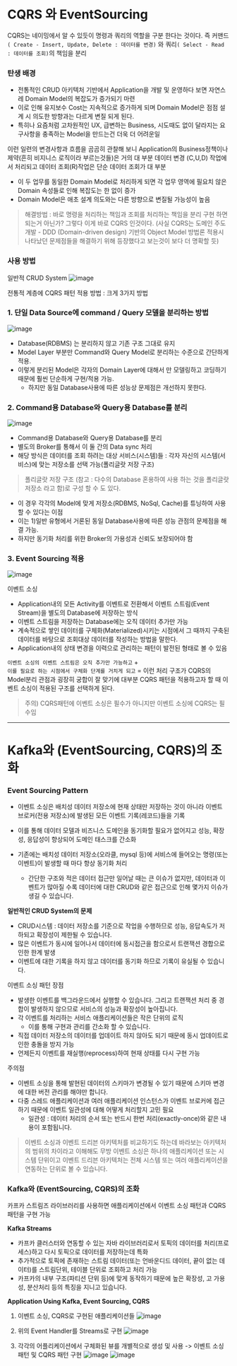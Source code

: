 # CQRS 와 EventSourcing

CQRS는 네이밍에서 알 수 있듯이 명령과 쿼리의 역할을 구분 한다는 것이다. 
즉 커맨드`( Create - Insert, Update, Delete : 데이터를 변경)` 와 쿼리`( Select - Read : 데이터를 조회)`의 책임을 분리

### 탄생 배경
- 전통적인 CRUD 아키텍처 기반에서 Application을 개발 및 운영하다 보면 자연스레 Domain Model의 복잡도가 증가되기 마련
- 이로 인해 유지보수 Cost는 지속적으로 증가하게 되며 Domain Model은 점점 설계 시 의도한 방향과는 다르게 변질 되게 된다. 
- 특히나 요즘처럼 고차원적인 UX, 급변하는 Business, 시도때도 없이 달라지는 요구사항을 충족하는 Model을 만드는건 더욱 더 어려운일


이런 일련의 변경사항과 흐름을 곰곰히 관찰해 보니 Application의 Business정책이나 제약(흔히 비지니스 로직이라 부르는것들)은 거의 대 부분 데이터 변경 (C,U,D) 작업에서 처리되고 데이터 조회(R)작업은 단순 데이터 조회가 대 부분
- 이 두 업무를 동일한 Domain Model로 처리하게 되면 각 업무 영역에 필요치 않은 Domain 속성들로 인해 복잡도는 한 없이 증가
-  Domain Model은 애초 설계 의도와는 다른 방향으로 변질될 가능성이 높음 

> 해결방법 : 바로 명령을 처리하는 책임과 조회를 처리하는 책임을 분리 구현 하면 되는거 아닌가? 그렇다 이게 바로 CQRS 인것이다.
> (사실 CQRS는 도메인 주도 개발 - DDD (Domain-driven design) 기반의 Object Model 방법론 적용시 나타났던 문제점들을 해결하기 위해 등장했다고 보는것이 보다 더 명확할 듯)

### 사용 방법

일반적 CRUD System 
![image](https://user-images.githubusercontent.com/27190617/210360635-c71ec71a-4f65-4809-92da-7994c50ad516.png)

전통적 계층에 CQRS 패턴 적용 방법 : 크게 3가지 방법 

### 1. 단일 Data Source에 command / Query 모델을 분리하는 방법

![image](https://user-images.githubusercontent.com/27190617/210360997-7013c909-7714-4fd1-a209-fefb7f939245.png)

- Database(RDBMS) 는 분리하지 않고 기존 구조 그대로 유지
- Model Layer 부분만 Command와 Query Model로 분리하는 수준으로 간단하게 적용. 
- 이렇게 분리된 Model은 각자의 Domain Layer에 대해서 만 모델링하고 코딩하기 때문에 훨씬 단순하게 구현/적용 가능. 
  - 하지만 동일 Database사용에 따른 성능상 문제점은 개선하지 못한다.

### 2. Command용 Database와 Query용 Database를 분리
![image](https://user-images.githubusercontent.com/27190617/210361202-3d7d550c-2c13-4db0-80c3-d742ed0fcec4.png)

- Command용 Database와 Query용 Database를 분리
- 별도의 Broker를 통해서 이 둘 간의 Data sync 처리 
- 해당 방식은 데이터를 조회 하려는 대상 서비스(시스템)들 : 각자 자신의 시스템(서비스)에 맞는 저장소를 선택 가능(폴리글랏 저장 구조)
>  폴리글랏 저장 구조 
>  (참고 : 다수의 Database 혼용하여 사용 하는 것을 폴리글랏 저장소 라고 함)로 구성 할 수 도 있다. 

-  이 경우 각각의 Model에 맞게 저장소(RDBMS, NoSql, Cache)를 튜닝하여 사용할 수 있다는 이점 
-  이는 1)일반 유형에서 거론된 동일 Database사용에 따른 성능 관점의 문제점을 해결 가능. 
-  하지만 동기화 처리를 위한 Broker의 가용성과 신뢰도 보장되어야 함 

### 3. Event Sourcing 적용 
![image](https://user-images.githubusercontent.com/27190617/210361647-615c1155-64e2-4588-9171-2b3efd01af16.png)

이벤트 소싱
- Application내의 모든 Activity를 이벤트로 전환해서 이벤트 스트림(Event Stream)을 별도의 Database에 저장하는 방식
- 이벤트 스트림을 저장하는 Database에는 오직 데이터 추가만 가능
- 계속적으로 쌓인 데이터를 구체화(Materialized)시키는 시점에서 그 때까지 구축된 데이터를 바탕으로 조회대상 데이터를 작성하는 방법을 말한다. 
 - Application내의 상태 변경을 이력으로 관리하는 패턴이 발전된 형태로 볼 수 있음 

`이벤트 소싱의 이벤트 스트림은 오직 추가만 가능하고` +  
`이를 필요로 하는 시점에서 구체화 단계를 거치게 되고`
= 이런 처리 구조가 CQRS의 Model분리 관점과 굉장히 궁합이 잘 맞기에 대부분 CQRS 패턴을 적용하고자 할 때 이벤트 소싱이 적용된 구조를 선택하게 된다.

> 주의) CQRS패턴에 이벤트 소싱은 필수가 아니지만 이벤트 소싱에 CQRS는 필수임


--- 
# Kafka와 (EventSourcing, CQRS)의 조화

### Event Sourcing Pattern
- 이벤트 소싱은 배치성 데이터 저장소에 현재 상태만 저장하는 것이 아니라 이벤트 브로커(전용 저장소)에 발생된 모든 이벤트 기록(레코드)들을 기록 
- 이를 통해 데이터 모델과 비즈니스 도메인을 동기화할 필요가 없어지고 성능, 확장성, 응답성이 향상되어 도메인 태스크를 간소화

 
- 기존에는 배치성 데이터 저장소(오라클, mysql 등)에 서비스에 들어오는 명령(또는 이벤트)이 발생할 때 마다 항상 동기화 처리  
  - 간단한 구조와 적은 데이터 접근만 일어날 때는 큰 이슈가 없지만, 데이터과 이벤트가 많아질 수록 데이터에 대한 CRUD와 같은 접근으로 인해 몇가지 이슈가 생길 수 있습니다.
 
**일반적인 CRUD System의 문제**
- CRUD시스템 : 데이터 저장소를 기준으로 작업을 수행하므로 성능, 응답속도가 저하되고 확장성이 제한될 수 있습니다.
- 많은 이벤트가 동시에 일어나서 데이터에 동시접근을 함으로서 트랜잭션 경합으로 인한 한계 발생
- 이벤트에 대한 기록을 하지 않고 데이터를 동기화 하므로 기록이 유실될 수 있습니다.


이벤트 소싱 패턴 장점
- 발생한 이벤트를 백그라운드에서 실행할 수 있습니다. 그리고 트랜잭션 처리 중 경합이 발생하지 않으므로 서비스의 성능과 확장성이 높아집니다.
- 각 이벤트를 처리하는 서비스 애플리케이션들은 작은 단위의 로직
  - 이를 통해 구현과 관리를 간소화 할 수 있습니다.
- 직접 데이터 저장소의 데이터를 업데이트 하지 않아도 되기 때문에 동시 업데이트로 인한 충돌을 방지 가능 
- 언제든지 이벤트를 재실행(reprocess)하여 현재 상태를 다시 구현 가능 

 
주의점 
- 이벤트 소싱을 통해 발현된 데이터의 스키마가 변경될 수 있기 때문에 스키마 변경에 대한 버전 관리를 해야만 합니다. 
- 다중 스레드 애플리케이션과 여러 애플리케이션 인스턴스가 이벤트 브로커에 접근하기 때문에 이벤트 일관성에 대해 어떻게 처리할지 고민 필요 
  - 일관성 : 데이터 처리의 순서 또는 반드시 한번 처리(exactly-once)와 같은 내용이 포함됩니다.

> 이벤트 소싱과 이벤트 드리븐 아키텍처를 비교하기도 하는데 바라보는 아키텍처의 범위의 차이라고 이해해도 무방 
> 이벤트 소싱은 하나의 애플리케이션 또는 시스템 단위이고 이벤트 드리븐 아키텍처는 전체 시스템 또는 여러 애플리케이션을 연동하는 단위로 볼 수 있습니다.



### Kafka와 (EventSourcing, CQRS)의 조화

카프카 스트림즈 라이브러리를 사용하면 애플리케이션에서 이벤트 소싱 패턴과 CQRS 패턴을 구현 가능 

**Kafka Streams** 
- 카프카 클러스터와 연동할 수 있는 자바 라이브러리로서 토픽의 데이터를 처리(프로세스)하고 다시 토픽으로 데이터를 저장하는데 특화
- 추가적으로 토픽에 존재하는 스트림 데이터(또는 언바운디드 데이터, 끝이 없는 데이터)를 스트림단위, 테이블 단위로 조회하고 처리 가능 
- 카프카의 내부 구조(파티션 단위 등)에 맞게 동작하기 때문에 높은 확장성, 고 가용성, 분산처리 등의 특징을 지니고 있습니다.


**Application Using Kafka, Event Sourcing, CQRS**

1. 이벤트 소싱, CQRS로 구현된 애플리케이션들
![image](https://user-images.githubusercontent.com/27190617/210576754-1ddc0400-8edb-45bc-9bb2-6eee8c589743.png)

2. 위의 Event Handler를 Streams로 구현 
![image](https://user-images.githubusercontent.com/27190617/210577082-08eccae9-59ba-4c7c-8b1c-4bd2f0d6bd36.png)

3. 각각의 어플리케이션에서 구체화된 뷰를 개별적으로 생성 및 사용 -> 이벤트 소싱 패턴 및 CQRS 패턴 구현 
![image](https://user-images.githubusercontent.com/27190617/210577476-59fe00c6-f4c7-4bb2-8e37-d539a7824805.png)
![image](https://user-images.githubusercontent.com/27190617/210577624-ef47a0c9-6ffd-47b0-b60c-e821635ebcf6.png)

